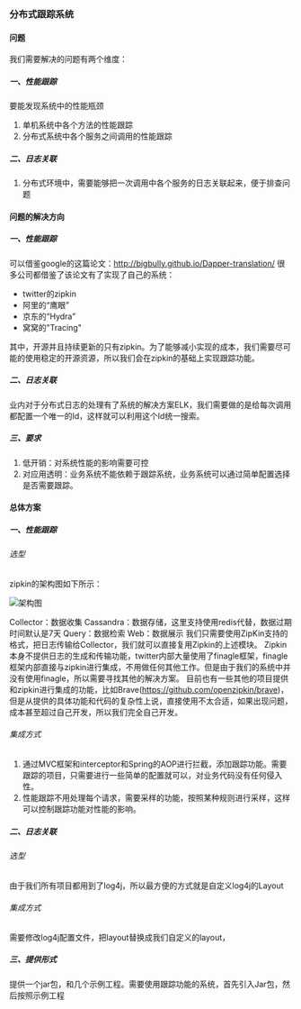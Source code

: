 ### 分布式跟踪系统

#### 问题
我们需要解决的问题有两个维度：

##### 一、性能跟踪
要能发现系统中的性能瓶颈
1. 单机系统中各个方法的性能跟踪
2. 分布式系统中各个服务之间调用的性能跟踪

##### 二、日志关联
1. 分布式环境中，需要能够把一次调用中各个服务的日志关联起来，便于排查问题

#### 问题的解决方向
##### 一、性能跟踪
可以借鉴google的这篇论文：http://bigbully.github.io/Dapper-translation/ 
很多公司都借鉴了该论文有了实现了自己的系统：
+ twitter的zipkin
+ 阿里的“鹰眼”
+ 京东的“Hydra”
+ 窝窝的"Tracing"

其中，开源并且持续更新的只有zipkin。为了能够减小实现的成本，我们需要尽可能的使用稳定的开源资源，所以我们会在zipkin的基础上实现跟踪功能。

##### 二、日志关联
业内对于分布式日志的处理有了系统的解决方案ELK，我们需要做的是给每次调用都配置一个唯一的Id，这样就可以利用这个Id统一搜索。

##### 三、要求
1. 低开销：对系统性能的影响需要可控
2. 对应用透明：业务系统不能依赖于跟踪系统，业务系统可以通过简单配置选择是否需要跟踪。

#### 总体方案
##### 一、性能跟踪
###### 选型
zipkin的架构图如下所示：

![架构图](https://github.com/wuqiangxjtu/share/blob/master/pics/3.png)

Collector：数据收集
Cassandra：数据存储，这里支持使用redis代替，数据过期时间默认是7天
Query：数据检索
Web：数据展示
我们只需要使用ZipKin支持的格式，把日志传输给Collector，我们就可以直接复用Zipkin的上述模块。
Zipkin本身不提供日志的生成和传输功能，twitter内部大量使用了finagle框架，finagle框架内部直接与zipkin进行集成，不用做任何其他工作。但是由于我们的系统中并没有使用finagle，所以需要寻找其他的解决方案。
目前也有一些其他的项目提供和zipkin进行集成的功能，比如Brave(https://github.com/openzipkin/brave)，但是从提供的具体功能和代码的复杂性上说，直接使用不太合适，如果出现问题，成本甚至超过自己开发，所以我们完全自己开发。

###### 集成方式
1. 通过MVC框架和interceptor和Spring的AOP进行拦截，添加跟踪功能。需要跟踪的项目，只需要进行一些简单的配置就可以，对业务代码没有任何侵入性。
2. 性能跟踪不用处理每个请求，需要采样的功能，按照某种规则进行采样，这样可以控制跟踪功能对性能的影响。

##### 二、日志关联
###### 选型
由于我们所有项目都用到了log4j，所以最方便的方式就是自定义log4j的Layout

###### 集成方式
需要修改log4j配置文件，把layout替换成我们自定义的layout，

##### 三、提供形式
提供一个jar包，和几个示例工程。需要使用跟踪功能的系统，首先引入Jar包，然后按照示例工程

